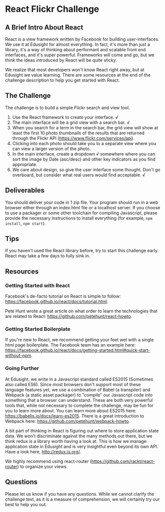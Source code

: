 # React Flickr Challenge

## A Brief Intro About React

React is a view framework written by Facebook for building user-interfaces. We use it at Edusight for almost everything. In fact, it's more than just a library, it's a way of thinking about performant and scalable front end interfaces, and it's super powerful. Frameworks will come and go, but we think the ideas introduced by React will be quite sticky.

We realize that most developers won't know React right away, but at Edusight we value learning. There are some resources at the end of the challenge description to help you get started with React.

## The Challenge

The challenge is to build a simple Flickr search and view tool.

1. Use the React framework to create your interface. √
2. The main interface will be a grid view with a search bar. √
3. When you search for a term in the search bar, the grid view will show at least the first 10 photo thumbnails of the results that are returned through the Flickr API (https://www.flickr.com/services/api).
4. Clicking into each photo should take you to a separate view where you can view a larger version of the photo.
5. In the main interface, create a dropdown √ somewhere where you can sort the image by Date (asc/desc) and other key indicators as you find appropriate.
6. We care about design, so give the user interface some thought. Don't go overboard, but consider what real users would find acceptable. √

## Deliverables

You should deliver your code in 1 zip file. Your program should run in a web browser either through an index.html file or a localhost server. If you choose to use a packager or some other toolchain for compiling Javascript, please provide the necessary instructions to install everything (for example, `npm install`, `npm start`).

## Tips

If you haven't used the React library before, try to start this challenge early. React may take a few days to fully sink in.

## Resources

### Getting Started with React

Facebook's de-facto tutorial on React is simple to follow: https://facebook.github.io/react/docs/tutorial.html.

Pete Hunt wrote a great article on what order to learn the technologies that are related to React: https://github.com/petehunt/react-howto.

### Getting Started Boilerplate

If you're new to React, we recommend getting your feet wet with a single html page boilerplate. The Facebook team has an example here: https://facebook.github.io/react/docs/getting-started.html#quick-start-without-npm.

### Going Further

At Edusight, we write in a Javascript standard called ES2015 (Sometimes also called ES6). Since most browsers don't support most of these language features yet, we use a combination of Babel (a transpiler) and Webpack (a static asset packager) to "compile" our Javascript code into something that a browser can understand. These are both very powerful tools that, while not necessary to complete the challenge, may be fun for you to learn more about. You can learn more about ES2015 here: https://babeljs.io/docs/learn-es2015. There is a great introduction to Webpack here: https://github.com/petehunt/webpack-howto.

A bit part of thinking in React is figuring out where to store application state data. We won't discriminate against the many methods out there, but we think redux is a library worth having a look at. This is how we manage application state in Edusight and is very insightful even beyond its own API. Have a look here, http://redux.js.org/.

We highly recommend using react-router (https://github.com/rackt/react-router) to organize your views.

## Questions

Please let us know if you have any questions. While we cannot clarify the challenge text, as it is a measure of comprehension, we will certainly try our best to help you out.

